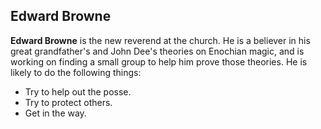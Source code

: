 ## Edward Browne

**Edward Browne** is the new reverend at the church. He is a believer in his great grandfather's and John Dee's theories on Enochian magic, and is working on finding a small group to help him prove those theories. He is likely to do the following things:

* Try to help out the posse.
* Try to protect others.
* Get in the way.
